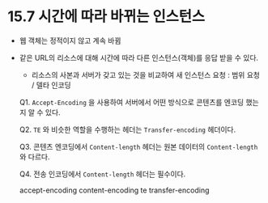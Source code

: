 # 15.7 시간에 따라 바뀌는 인스턴스
- 웹 객체는 정적이지 않고 계속 바뀜
- 같은 URL의 리소스에 대해 시간에 따라 다른 인스턴스(객체)를 응답 받을 수 있다.
  - 리소스의 사본과 서버가 갖고 있는 것을 비교하여 새 인스턴스 요청 : 범위 요청 / 델타 인코딩

  Q1. `Accept-Encoding` 을 사용하여 서버에서 어떤 방식으로 콘텐츠를 엔코딩 했는지 알 수 있다.

  Q2. `TE` 와 비슷한 역할을 수행하는 헤더는 `Transfer-encoding` 헤더이다.

  Q3. 콘텐츠 엔코딩에서 `Content-length` 헤더는 원본 데이터의 `Content-length` 와 다르다.

  Q4. 전송 인코딩에서 `Content-length` 헤더는 필수이다.

  accept-encoding
  content-encoding
  te
  transfer-encoding
